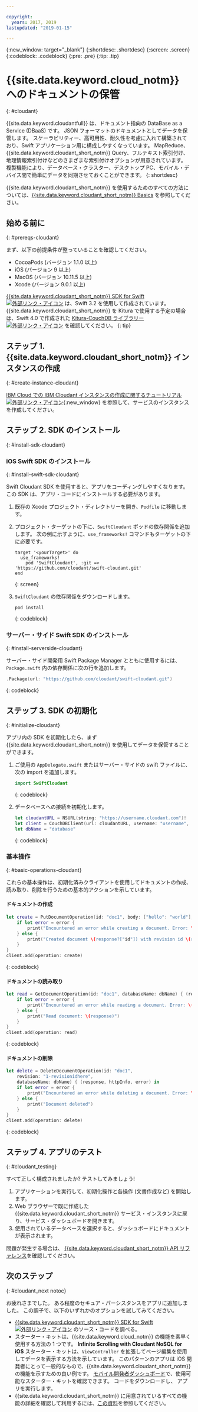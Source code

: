 ```yaml
---

copyright:
  years: 2017, 2019
lastupdated: "2019-01-15"

---
```


{:new_window: target="_blank"}
{:shortdesc: .shortdesc}
{:screen: .screen}
{:codeblock: .codeblock}
{:pre: .pre}
{:tip: .tip}

# {{site.data.keyword.cloud_notm}} へのドキュメントの保管
{: #cloudant}

{{site.data.keyword.cloudantfull}} は、ドキュメント指向の DataBase as a Service (DBaaS) です。 JSON フォーマットのドキュメントとしてデータを保管します。 スケーラビリティー、高可用性、耐久性を考慮に入れて構築されており、Swift アプリケーション用に構成しやすくなっています。 MapReduce、{{site.data.keyword.cloudant_short_notm}} Query、フルテキスト索引付け、地理情報索引付けなどのさまざまな索引付けオプションが用意されています。 複製機能により、データベース・クラスター、デスクトップ PC、モバイル・デバイス間で簡単にデータを同期させておくことができます。 
{: shortdesc}

{{site.data.keyword.cloudant_short_notm}} を使用するためのすべての方法については、[{{site.data.keyword.cloudant_short_notm}} Basics](/docs/services/Cloudant/basics/index.html#cloudant-nosql-db-basics) を参照してください。

## 始める前に
{: #prereqs-cloudant}

まず、以下の前提条件が整っていることを確認してください。
 * CocoaPods (バージョン 1.1.0 以上)
 * iOS (バージョン 9 以上)
 * MacOS (バージョン 10.11.5 以上)
 * Xcode (バージョン 9.0.1 以上)

[{{site.data.keyword.cloudant_short_notm}} SDK for Swift ![外部リンク・アイコン](../../icons/launch-glyph.svg "外部リンク・アイコン")](https://github.com/cloudant/swift-cloudant) は、Swift 3.2 を使用して作成されています。 {{site.data.keyword.cloudant_short_notm}} を Kitura で使用する予定の場合は、Swift 4.0 で作成された [Kitura-CouchDB ライブラリー ![外部リンク・アイコン](../../icons/launch-glyph.svg "外部リンク・アイコン")](https://github.com/IBM-Swift/Kitura-CouchDB) を確認してください。
{: tip}

## ステップ 1. {{site.data.keyword.cloudant_short_notm}} インスタンスの作成
{: #create-instance-cloudant}

[IBM Cloud での IBM Cloudant インスタンスの作成に関するチュートリアル ![外部リンク・アイコン](../images/launch-glyph.svg "外部リンク・アイコン")](/docs/services/Cloudant/tutorials/create_service.html){:new_window} を参照して、サービスのインスタンスを作成してください。

## ステップ 2. SDK のインストール
{: #install-sdk-cloudant}

### iOS Swift SDK のインストール
{: #install-swift-sdk-cloudant}

Swift Cloudant SDK を使用すると、アプリをコーディングしやすくなります。 この SDK は、アプリ・コードにインストールする必要があります。

1. 既存の Xcode プロジェクト・ディレクトリーを開き、`Podfile` に移動します。
2. プロジェクト・ターゲットの下に、`SwiftCloudant` ポッドの依存関係を追加します。 次の例に示すように、`use_frameworks!` コマンドもターゲットの下に必要です。
    ```
    target '<yourTarget>' do
      use_frameworks!
        pod 'SwiftCloudant', :git => 'https://github.com/cloudant/swift-cloudant.git'
    end
    ```
    {: screen}

3. `SwiftCloudant` の依存関係をダウンロードします。
    ```
    pod install
    ```
    {: codeblock}

### サーバー・サイド Swift SDK のインストール
{: #install-serverside-cloudant}

サーバー・サイド開発用 Swift Package Manager とともに使用するには、`Package.swift` 内の依存関係に次の行を追加します。
```swift
.Package(url: "https://github.com/cloudant/swift-cloudant.git")
```
{: codeblock}

## ステップ 3. SDK の初期化
{: #initialize-cloudant}

アプリ内の SDK を初期化したら、まず {{site.data.keyword.cloudant_short_notm}} を使用してデータを保管することができます。

1.  ご使用の `AppDelegate.swift` またはサーバー・サイドの swift ファイルに、次の import を追加します。
    ```swift
    import SwiftCloudant
    ```
    {: codeblock}

2. データベースへの接続を初期化します。
    ```swift
    let cloudantURL = NSURL(string: "https://username.cloudant.com")!
    let client = CouchDBClient(url: cloudantURL, username: "username", password: "password")
    let dbName = "database"
    ```
    {: codeblock}

### 基本操作
{: #basic-operations-cloudant}

これらの基本操作は、初期化済みクライアントを使用してドキュメントの作成、読み取り、削除を行うための基本的アクションを示しています。

#### ドキュメントの作成
```swift
let create = PutDocumentOperation(id: "doc1", body: ["hello": "world"], databaseName: dbName) {(response, httpInfo, error) in
    if let error = error {
        print("Encountered an error while creating a document. Error: \(error)")
    } else {
        print("Created document \(response?["id"]) with revision id \(response?["rev"])")
    }
}
client.add(operation: create)
```
{: codeblock}

#### ドキュメントの読み取り
```swift
let read = GetDocumentOperation(id: "doc1", databaseName: dbName) { (response, httpInfo, error) in
    if let error = error {
        print("Encountered an error while reading a document. Error: \(error)")
    } else {
        print("Read document: \(response)")
    }   
}
client.add(operation: read)
```
{: codeblock}

#### ドキュメントの削除
```swift
let delete = DeleteDocumentOperation(id: "doc1",
    revision: "1-revisionidhere",
    databaseName: dbName) { (response, httpInfo, error) in
    if let error = error {
        print("Encountered an error while deleting a document. Error: \(error)")
    } else {
        print("Document deleted")
    }   
}
client.add(operation: delete)
```
{: codeblock}

## ステップ 4. アプリのテスト
{: #cloudant_testing}

すべて正しく構成されましたか? テストしてみましょう!

1. アプリケーションを実行して、初期化操作と各操作 (文書作成など) を開始します。
2. Web ブラウザーで既に作成した {{site.data.keyword.cloudant_short_notm}} サービス・インスタンスに戻り、サービス・ダッシュボードを開きます。
3. 使用されているデータベースを選択すると、ダッシュボードにドキュメントが表示されます。

問題が発生する場合は、 [{{site.data.keyword.cloudant_short_notm}} API リファレンス](/docs/services/Cloudant/api/index.html#api-reference-overview)を確認してください。

## 次のステップ
{: #cloudant_next notoc}

お疲れさまでした。 ある程度のセキュア・パーシスタンスをアプリに追加しました。 この調子で、以下のいずれかのオプションを試してみてください。

* [{{site.data.keyword.cloudant_short_notm}} SDK for Swift ![外部リンク・アイコン](../../icons/launch-glyph.svg "外部リンク・アイコン")](https://github.com/cloudant/swift-cloudant) のソース・コードを調べる。
* スターター・キットは、{{site.data.keyword.cloud_notm}} の機能を素早く使用する方法の 1 つです。 **Infinite Scrolling with Cloudant NoSQL for iOS** スターター・キットは、`ViewController` を拡張してページ編集を使用してデータを表示する方法を示しています。 このパターンのアプリは iOS 開発者にとって一般的なもので、{{site.data.keyword.cloudant_short_notm}} の機能を示すための良い例です。 [モバイル開発者ダッシュボード](https://cloud.ibm.com/developer/mobile/dashboard)で、使用可能なスターター・キットを確認できます。 コードをダウンロードし、 アプリを実行します。
* {{site.data.keyword.cloudant_short_notm}} に用意されているすべての機能の詳細を確認して利用するには、[この資料](/docs/services/Cloudant/index.html)を参照してください。
